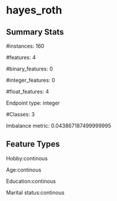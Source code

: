 # hayes_roth

## Summary Stats

#instances: 160

#features: 4

  #binary_features: 0

  #integer_features: 0

  #float_features: 4

Endpoint type: integer

#Classes: 3

Imbalance metric: 0.043867187499999995

## Feature Types

 Hobby:continous

Age:continous

Education:continous

Marital status:continous

